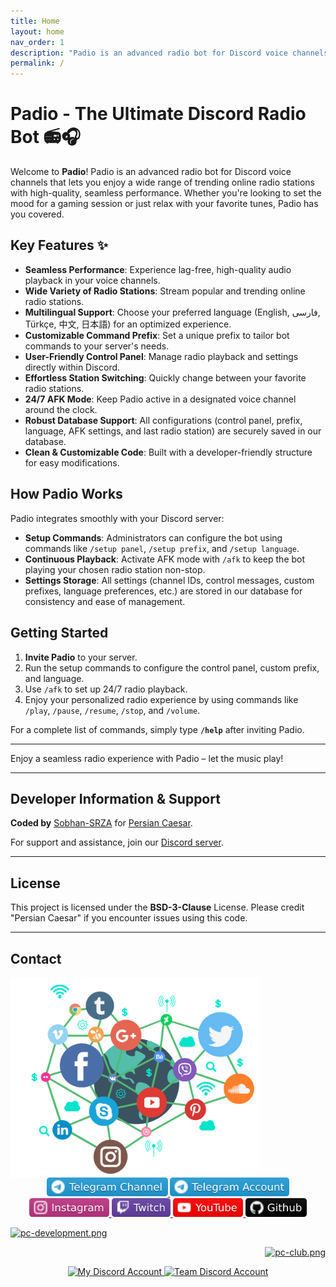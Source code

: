 ```yaml
---
title: Home
layout: home
nav_order: 1
description: "Padio is an advanced radio bot for Discord voice channels that lets you enjoy a wide range of trending online radio stations with high-quality, seamless performance. Whether you're looking to set the mood for a gaming session or just relax with your favorite tunes, Padio has you covered."
permalink: /
---
```


# Padio - The Ultimate Discord Radio Bot 📻🎧

Welcome to **Padio**! Padio is an advanced radio bot for Discord voice channels that lets you enjoy a wide range of trending online radio stations with high-quality, seamless performance. Whether you're looking to set the mood for a gaming session or just relax with your favorite tunes, Padio has you covered.

## Key Features ✨

- **Seamless Performance**: Experience lag-free, high-quality audio playback in your voice channels.
- **Wide Variety of Radio Stations**: Stream popular and trending online radio stations.
- **Multilingual Support**: Choose your preferred language (English, فارسی, Türkçe, 中文, 日本語) for an optimized experience.
- **Customizable Command Prefix**: Set a unique prefix to tailor bot commands to your server's needs.
- **User-Friendly Control Panel**: Manage radio playback and settings directly within Discord.
- **Effortless Station Switching**: Quickly change between your favorite radio stations.
- **24/7 AFK Mode**: Keep Padio active in a designated voice channel around the clock.
- **Robust Database Support**: All configurations (control panel, prefix, language, AFK settings, and last radio station) are securely saved in our database.
- **Clean & Customizable Code**: Built with a developer-friendly structure for easy modifications.

## How Padio Works

Padio integrates smoothly with your Discord server:
- **Setup Commands**: Administrators can configure the bot using commands like `/setup panel`, `/setup prefix`, and `/setup language`.  
- **Continuous Playback**: Activate AFK mode with `/afk` to keep the bot playing your chosen radio station non-stop.
- **Settings Storage**: All settings (channel IDs, control messages, custom prefixes, language preferences, etc.) are stored in our database for consistency and ease of management.

## Getting Started

1. **Invite Padio** to your server.
2. Run the setup commands to configure the control panel, custom prefix, and language.
3. Use `/afk` to set up 24/7 radio playback.
4. Enjoy your personalized radio experience by using commands like `/play`, `/pause`, `/resume`, `/stop`, and `/volume`.

For a complete list of commands, simply type **`/help`** after inviting Padio.

---

Enjoy a seamless radio experience with Padio – let the music play!

---

## Developer Information & Support

**Coded by** [Sobhan-SRZA](https://github.com/Sobhan-SRZA) for [Persian Caesar](https://dsc.gg/persian-caesar).

For support and assistance, join our [Discord server](https://discord.gg/AfkuXgCKAQ).

---

## License

This project is licensed under the **BSD-3-Clause** License. Please credit "Persian Caesar" if you encounter issues using this code.

---

## Contact
<div align="center">
  <a href="https://srza.ir" target="_blank">
   <img align="left" src="https://raw.githubusercontent.com/Sobhan-SRZA/Sobhan-SRZA/refs/heads/main/images/social.png" alt="Sobhan-SRZA social" width=400px>
  </a>

  <a href="https://t.me/d_opa_mine" target="_blank">
   <img alt="Telegram"
    src="https://raw.githubusercontent.com/Sobhan-SRZA/Sobhan-SRZA/refs/heads/main/images/telegram-ch.svg"
    height="30" />
  </a>

  <a href="https://t.me/Sobhan_SRZA" target="_blank">
   <img alt="Telegram"
    src="https://raw.githubusercontent.com/Sobhan-SRZA/Sobhan-SRZA/refs/heads/main/images/telegram-ac.svg"
    height="30" />
  </a>

  <a href="https://www.instagram.com/mr.sinre?igsh=cWk1aHdhaGRnOGg%3D&utm_source=qr" target="_blank">
   <img alt="Instagram"
    src="https://raw.githubusercontent.com/Sobhan-SRZA/Sobhan-SRZA/refs/heads/main/images/instagram.svg"
    height="30" />
  </a>

  <a href="https://www.twitch.tv/sobhan_srza" target="_blank">
   <img alt="Twitch"
    src="https://raw.githubusercontent.com/Sobhan-SRZA/Sobhan-SRZA/refs/heads/main/images/twitch.svg"
    height="30" />
  </a>

  <a href="https://www.youtube.com/@mr_sinre?app=desktop&sub_confirmation=1" target="_blank">
   <img alt="YouTube"
    src="https://raw.githubusercontent.com/Sobhan-SRZA/Sobhan-SRZA/refs/heads/main/images/youtube.svg"
    height="30" />
  </a>
  
  <a href="https://github.com/Sobhan-SRZA" target="_blank">
   <img alt="Github"
    src="https://raw.githubusercontent.com/Sobhan-SRZA/Sobhan-SRZA/refs/heads/main/images/github.svg"
    height="30" />
  </a>
  
  <p align="left">
   <a href="https://discord.gg/xh2S2h67UW" target="_blank">
    <img src="https://discord.com/api/guilds/1054814674979409940/widget.png?style=banner2" alt="pc-development.png">
   </a>
  </p>

  <p align="right">
   <a href="https://discord.gg/54zDNTAymF" target="_blank">
    <img src="https://discord.com/api/guilds/1181764925874507836/widget.png?style=banner2" alt="pc-club.png">
   </a>
  </p>

  <div align="center">
   <a href="https://discord.com/users/865630940361785345" target="_blank">
    <img alt="My Discord Account" src="https://discord.c99.nl/widget/theme-1/865630940361785345.png" />
   </a>
    <a href="https://discord.com/users/986314682547716117" target="_blank" align="right">
    <img alt="Team Discord Account" src="https://discord.c99.nl/widget/theme-1/986314682547716117.png" />
   </a>
  </div>

 </div>
